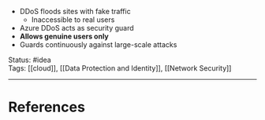 - ﻿﻿DDoS floods sites with fake traffic
	- Inaccessible to real users
- ﻿﻿Azure DDoS acts as security guard
- ﻿﻿**Allows genuine users only**
- ﻿﻿Guards continuously against large-scale attacks


Status: #idea  
Tags:   [[cloud]], [[Data Protection and Identity]], [[Network Security]]

---
# References